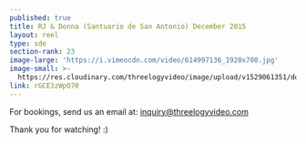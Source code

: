 ```yaml
---
published: true
title: RJ & Donna (Santuario de San Antonio) December 2015
layout: reel
type: sde
section-rank: 23
image-large: 'https://i.vimeocdn.com/video/614997136_1920x700.jpg'
image-small: >-
  https://res.cloudinary.com/threelogyvideo/image/upload/v1529061351/donna_ws.jpg
link: rGCE3zWpO70
---
```

For bookings, send us an email at: inquiry@threelogyvideo.com

Thank you for watching! :)
